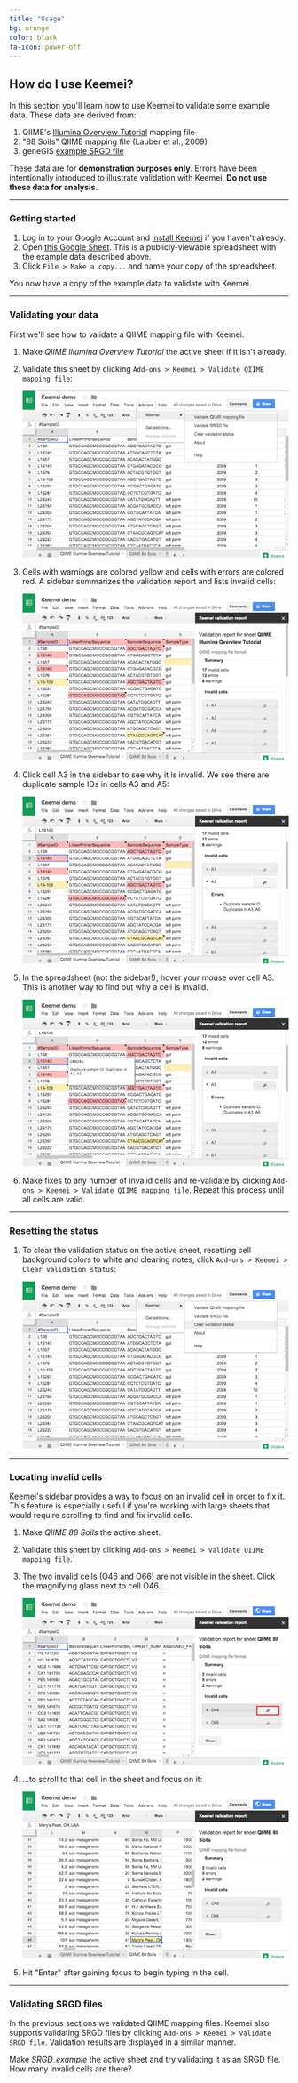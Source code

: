 ```yaml
---
title: "Usage"
bg: orange
color: black
fa-icon: power-off
---
```


## How do I use Keemei?

In this section you'll learn how to use Keemei to validate some example data. These data are derived from:

1. QIIME's [Illumina Overview Tutorial](http://qiime.org/tutorials/illumina_overview_tutorial.html) mapping file
1. "88 Soils" QIIME mapping file (Lauber et al., 2009)
1. geneGIS [example SRGD file](https://github.com/genegis/genegis/blob/master/Data/SRGD_example.csv)

These data are for **demonstration purposes only**. Errors have been intentionally introduced to illustrate validation with Keemei. **Do not use these data for analysis.**

-------------------------

### Getting started

1. Log in to your Google Account and [install Keemei](#install) if you haven't already.
1. Open [this Google Sheet](https://docs.google.com/spreadsheets/d/1_gE_jQcoYGld9aW_dTyE86zdmg1CkNIPHvVJ6CkYvKY/edit?usp=sharing). This is a publicly-viewable spreadsheet with the example data described above.
1. Click `File > Make a copy...` and name your copy of the spreadsheet.

You now have a copy of the example data to validate with Keemei.

-------------------------

### Validating your data

First we'll see how to validate a QIIME mapping file with Keemei.

1. Make *QIIME Illumina Overview Tutorial* the active sheet if it isn't already.
1. Validate this sheet by clicking `Add-ons > Keemei > Validate QIIME mapping file`:

    ![Validate active sheet](img/validate-active-sheet.png)

1. Cells with warnings are colored yellow and cells with errors are colored red. A sidebar summarizes the validation report and lists invalid cells:

    ![Validation results](img/validation-results.png)

1. Click cell A3 in the sidebar to see why it is invalid. We see there are duplicate sample IDs in cells A3 and A5:

    ![Sidebar details](img/sidebar-details.png)

1. In the spreadsheet (not the sidebar!), hover your mouse over cell A3. This is another way to find out why a cell is invalid.

    ![Cell hover](img/cell-hover.png)

1. Make fixes to any number of invalid cells and re-validate by clicking `Add-ons > Keemei > Validate QIIME mapping file`. Repeat this process until all cells are valid.

-------------------------

### Resetting the status

1. To clear the validation status on the active sheet, resetting cell background colors to white and clearing notes, click `Add-ons > Keemei > Clear validation status`:

    ![Clear status](img/clear-status.png)

-------------------------

### Locating invalid cells

Keemei's sidebar provides a way to focus on an invalid cell in order to fix it. This feature is especially useful if you're working with large sheets that would require scrolling to find and fix invalid cells.

1. Make *QIIME 88 Soils* the active sheet.
1. Validate this sheet by clicking `Add-ons > Keemei > Validate QIIME mapping file`.
1. The two invalid cells (O46 and O66) are not visible in the sheet. Click the magnifying glass next to cell O46...

    ![Cell focus 1](img/cell-focus-1.png)

1. ...to scroll to that cell in the sheet and focus on it:

    ![Cell focus 2](img/cell-focus-2.png)

1. Hit "Enter" after gaining focus to begin typing in the cell.

-------------------------

### Validating SRGD files

In the previous sections we validated QIIME mapping files. Keemei also supports validating SRGD files by clicking `Add-ons > Keemei > Validate SRGD file`. Validation results are displayed in a similar manner.

Make *SRGD_example* the active sheet and try validating it as an SRGD file. How many invalid cells are there?
